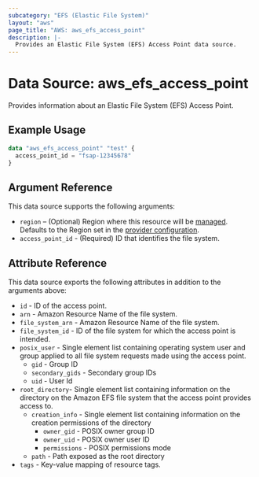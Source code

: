 ```yaml
---
subcategory: "EFS (Elastic File System)"
layout: "aws"
page_title: "AWS: aws_efs_access_point"
description: |-
  Provides an Elastic File System (EFS) Access Point data source.
---
```


# Data Source: aws_efs_access_point

Provides information about an Elastic File System (EFS) Access Point.

## Example Usage

```terraform
data "aws_efs_access_point" "test" {
  access_point_id = "fsap-12345678"
}
```

## Argument Reference

This data source supports the following arguments:

* `region` – (Optional) Region where this resource will be [managed](https://docs.aws.amazon.com/general/latest/gr/rande.html#regional-endpoints). Defaults to the Region set in the [provider configuration](https://registry.terraform.io/providers/hashicorp/aws/latest/docs#aws-configuration-reference).
* `access_point_id` - (Required) ID that identifies the file system.

## Attribute Reference

This data source exports the following attributes in addition to the arguments above:

* `id` - ID of the access point.
* `arn` - Amazon Resource Name of the file system.
* `file_system_arn` - Amazon Resource Name of the file system.
* `file_system_id` - ID of the file system for which the access point is intended.
* `posix_user` - Single element list containing operating system user and group applied to all file system requests made using the access point.
    * `gid` - Group ID
    * `secondary_gids` - Secondary group IDs
    * `uid` - User Id
* `root_directory`- Single element list containing information on the directory on the Amazon EFS file system that the access point provides access to.
    * `creation_info` - Single element list containing information on the creation permissions of the directory
        * `owner_gid` - POSIX owner group ID
        * `owner_uid` - POSIX owner user ID
        * `permissions` - POSIX permissions mode
    * `path` - Path exposed as the root directory
* `tags` - Key-value mapping of resource tags.
